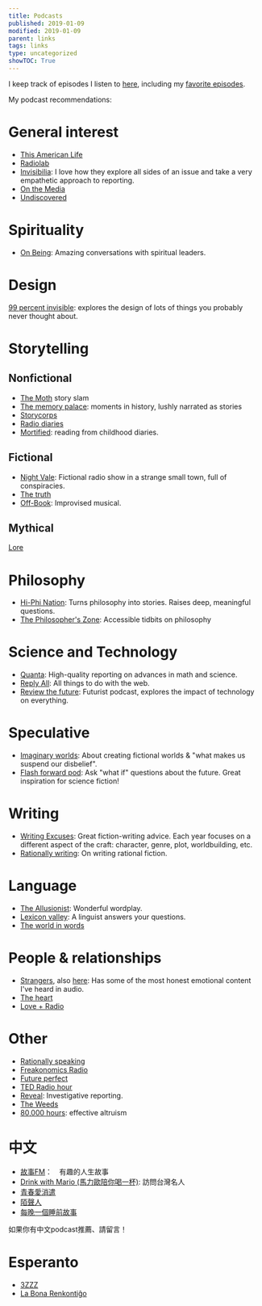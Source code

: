 ```yaml
---
title: Podcasts
published: 2019-01-09
modified: 2019-01-09
parent: links
tags: links
type: uncategorized
showTOC: True
---
```


I keep track of episodes I listen to [here](https://dynalist.io/d/wW7edPHuU41y1qxWAI0fL__c#z=mHOTpRB-wGtWKoBr6_SQfDlq), including my [favorite episodes](https://dynalist.io/d/wW7edPHuU41y1qxWAI0fL__c#z=mHOTpRB-wGtWKoBr6_SQfDlq&q=(%5C*)).

My podcast recommendations:

# General interest

* [This American Life](http://www.thisamericanlife.org/)
* [Radiolab](http://www.radiolab.org/)
* [Invisibilia](http://www.npr.org/podcasts/510307/invisibilia): I love how they explore all sides of an issue and take a very empathetic approach to reporting.
* [On the Media](https://www.wnycstudios.org/shows/otm)
* [Undiscovered](http://www.undiscoveredpodcast.org)

# Spirituality

* [On Being](http://www.onbeing.org/): Amazing conversations with spiritual leaders.

# Design

[99 percent invisible](http://99percentinvisible.org/): explores the design of lots of things you probably never thought about.

# Storytelling

## Nonfictional

* [The Moth](https://themoth.org/) story slam
* [The memory palace](http://thememorypalace.us/): moments  in history, lushly narrated as stories
* [Storycorps](https://storycorps.org/)
* [Radio diaries](http://www.radiodiaries.org/)
* [Mortified](http://getmortified.com/podcast/): reading from childhood diaries.

## Fictional

* [Night Vale](http://www.welcometonightvale.com/): Fictional radio show in a strange small town, full of conspiracies.
* [The truth](http://www.thetruthpodcast.com/)
* [Off-Book](https://www.earwolf.com/show/off-book/): Improvised musical.

## Mythical

[Lore](http://www.lorepodcast.com/)

# Philosophy

* [Hi-Phi Nation](https://hiphination.org/): Turns philosophy into stories. Raises deep, meaningful questions.
* [The Philosopher's Zone](http://www.abc.net.au/radionational/programs/philosopherszone/): Accessible tidbits on philosophy

# Science and Technology

* [Quanta](https://www.quantamagazine.org/): High-quality reporting on advances in math and science.
* [Reply All](https://gimletmedia.com/reply-all/): All things to do with the web.
* [Review the future](http://reviewthefuture.com/): Futurist podcast, explores the impact of technology on everything.

# Speculative

* [Imaginary worlds](http://www.imaginaryworldspodcast.org/): About creating fictional worlds & "what makes us suspend our disbelief".
* [Flash forward pod](https://www.flashforwardpod.com/): Ask "what if" questions about the future. Great inspiration for science fiction!

# Writing 

* [Writing Excuses](http://www.writingexcuses.com/): Great fiction-writing advice. Each year focuses on a different aspect of the craft: character, genre, plot, worldbuilding, etc.
* [Rationally writing](http://daystareld.com/podcasts/rationally-writing/): On writing rational fiction.

# Language

* [The Allusionist](http://www.theallusionist.org/): Wonderful wordplay.
* [Lexicon valley](http://www.slate.com/articles/podcasts/lexicon_valley.html): A linguist answers your questions.
* [The world in words](https://www.pri.org/collections/world-words) 

# People & relationships

* [Strangers](http://www.kcrw.com/news-culture/shows/strangers), also [here](http://www.storycentral.org/strangers/): Has some of the most honest emotional content I've heard in audio. 
* [The heart](http://www.theheartradio.org/)
* [Love + Radio](http://loveandradio.org/)

# Other

* [Rationally speaking](http://rationallyspeakingpodcast.org/) 
* [Freakonomics Radio](http://freakonomics.com/)
* [Future perfect](https://www.vox.com/future-perfect-podcast)
* [TED Radio hour](http://www.npr.org/programs/ted-radio-hour/)
* [Reveal](https://www.revealnews.org/episodes/): Investigative reporting.
* [The Weeds](https://www.vox.com/the-weeds)
* [80,000 hours](https://80000hours.org/podcast/): effective altruism

# 中文

* [故事FM](http://storyfm.cn/)：　有趣的人生故事
* [Drink with Mario (馬力歐陪你喝一杯)](https://soundcloud.com/drink-with-mario): 訪問台灣名人
* [青春愛消遣](http://youngloveplay.blogspot.com/)
* [陌聲人](https://www.podbean.com/podcast-detail/jnhew-3a281/%E9%99%8C%E5%A3%B0%E4%BA%BA)
* [每晚一個睡前故事](https://podcasts.apple.com/us/podcast/%E6%AF%8F%E6%99%9A%E4%B8%80%E4%B8%AA%E7%9D%A1%E5%89%8D%E6%95%85%E4%BA%8B/id681657834)

如果你有中文podcast推薦、請留言！

# Esperanto

* [3ZZZ](http://www.esperanto.com.au/3zzz-esperanto-radio/)
* [La Bona Renkontiĝo](https://laboren.org/)